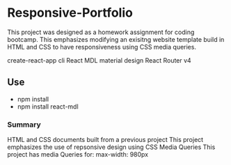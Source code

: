 # Responsive-Portfolio
This project was designed as a homework assignment for coding bootcamp. This emphasizes modifying an exisitng website template build in HTML and CSS to have responsiveness using CSS media queries.

create-react-app cli
React MDL material design
React Router v4


## Use
* npm install
* npm install react-mdl

### Summary
HTML and CSS documents built from a previous project
This project emphasizes the use of repsonsive design using CSS Media Queries
This project has media Queries for:
max-width: 980px

